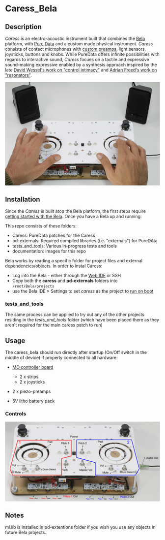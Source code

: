 # Caress_Bela
## Description
*Caress* is an electro-acoustic instrument built that combines the [Bela](http://bela.io) platform, with [Pure Data](http://puredata.info) and a custom made physical instrument.  *Caress* consists of contact microphones with [custom preamps](https://github.com/irllabs/eagle/tree/master/piezo-preamp-tickler), light sensors, joysticks, buttons and knobs.  While PureData offers infinite possibilities with regards to interactive sound, *Caress* focues on a tactile and expressive sound-making expressive enabled by a synthesis approach inspired by the late [David Wessel's work on "control intimacy"](https://www.mitpressjournals.org/doi/pdf/10.1162/014892602320582945) and  [Adrian Freed's work on "resonators"](http://www.richarddudas.com/documents/jehan_freed_dudas_icmc1999.pdf).

![caress_bela - play](https://github.com/irllabs/caress_bela/blob/master/documentation/caress_play.png "caress_bela - play")

## Installation
Since the *Caress* is built atop the Bela platform, the first steps require [getting started with the Bela](https://github.com/BelaPlatform/Bela/wiki/Getting-started-with-Bela).   Once you have a Bela up and running:

This repo consists of these folders:
* Caress: PureData patches for the Caress
* pd-externals: Required compiled libraries (i.e. "externals") for PureDAta
* tests_and_tools: Various in-progress tests and tools
* documentation: Images for this repo


Bela works by reading a specific folder for project files and external dependencies/objects.  In order to instal Caress:

* Log into the Bela - either through the [Web IDE](http://bela.local) or SSH
* Copy both the __caress__ and __pd-externals__ folders into `/root/Bela/projects`
* use the Bela IDE > Settings to set _caress_ as the project to [run on boot](https://github.com/BelaPlatform/Bela/wiki/Running-Bela-projects-automatically-on-boot) 

### tests_and_tools
The same process can be applied to try out any of the other projects residing in the _tests_and_tools_ folder (which have been placed there as they aren't required for the main caress patch to run)

## Usage
The caress_bela should run directly after startup (On/Off switch in the middle of device) if properly connected to all hardware: 
- [MO controller board](https://github.com/batchku/MO/blob/master/PCBs/MO/.MO-v2-6.brd.lck) 
 
    - 2 x strips
    - 2 x joysticks
    
- 2 x piezo-preamps
- 5V litho battery pack

### Controls

![caress_bela - controls](https://github.com/irllabs/caress_bela/blob/master/documentation/caress_controls.png "caress_bela - controls")

## Notes

ml.lib is installed in pd-extentions folder if you wish you use any objects in future Bela projects.
